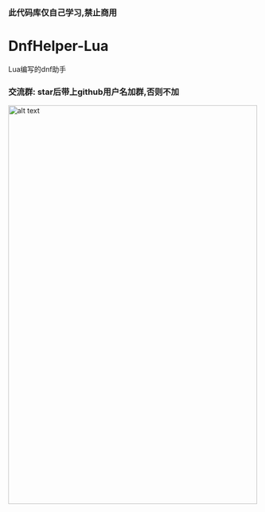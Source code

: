 ### 此代码库仅自己学习,禁止商用

# DnfHelper-Lua
Lua编写的dnf助手

### 交流群:  star后带上github用户名加群,否则不加
<img src="https://ghproxy.com/https://raw.githubusercontent.com/qiuapeng921/DnfHelper-Python/master/static/qq.png" alt="alt text" width="500" height="800">
